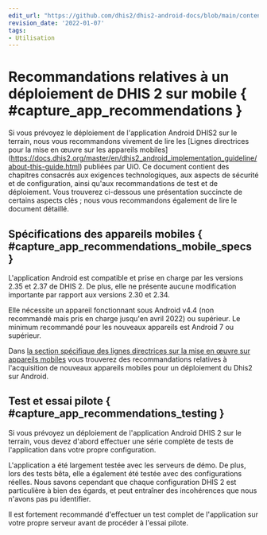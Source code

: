 ```yaml
---
edit_url: "https://github.com/dhis2/dhis2-android-docs/blob/main/content/capture-app/recommendations-for-a-dhis2-mobile-deployment.md"
revision_date: '2022-01-07'
tags:
- Utilisation
---
```


# Recommandations relatives à un déploiement de DHIS 2 sur mobile { #capture_app_recommendations }

Si vous prévoyez le déploiement de l'application Android DHIS2 sur le terrain, nous vous recommandons vivement de lire les [Lignes directrices pour la mise en œuvre sur les appareils mobiles] (https://docs.dhis2.org/master/en/dhis2_android_implementation_guideline/about-this-guide.html) publiées par UiO. Ce document contient des chapitres consacrés aux exigences technologiques, aux aspects de sécurité et de configuration, ainsi qu'aux recommandations de test et de déploiement. Vous trouverez ci-dessous une présentation succincte de certains aspects clés ; nous vous recommandons également de lire le document détaillé.

## Spécifications des appareils mobiles { #capture_app_recommendations_mobile_specs }

L'application Android est compatible et prise en charge par les versions 2.35 et 2.37 de DHIS 2. De plus, elle ne présente aucune modification importante par rapport aux versions 2.30 et 2.34.

Elle nécessite un appareil fonctionnant sous Android v4.4 (non recommandé mais pris en charge jusqu'en avril 2022) ou supérieur. Le minimum recommandé pour les nouveaux appareils est Android 7 ou supérieur.

Dans [la section spécifique des lignes directrices sur la mise en œuvre sur appareils mobiles](https://docs.dhis2.org/master/en/dhis2_android_implementation_guideline/mobile-device-specifications.html) vous trouverez des recommandations relatives à l'acquisition de nouveaux appareils mobiles pour un déploiement du Dhis2 sur Android.

## Test et essai pilote { #capture_app_recommendations_testing }

Si vous prévoyez un déploiement de l'application Android DHIS 2 sur le terrain, vous devez d'abord effectuer une série complète de tests de l'application dans votre propre configuration.

L'application a été largement testée avec les serveurs de démo. De plus, lors des tests bêta, elle a également été testée avec des configurations réelles. Nous savons cependant que chaque configuration DHIS 2 est particulière à bien des égards, et peut entraîner des incohérences que nous n'avons pas pu identifier.

Il est fortement recommandé d'effectuer un test complet de l'application sur votre propre serveur avant de procéder à l'essai pilote.

